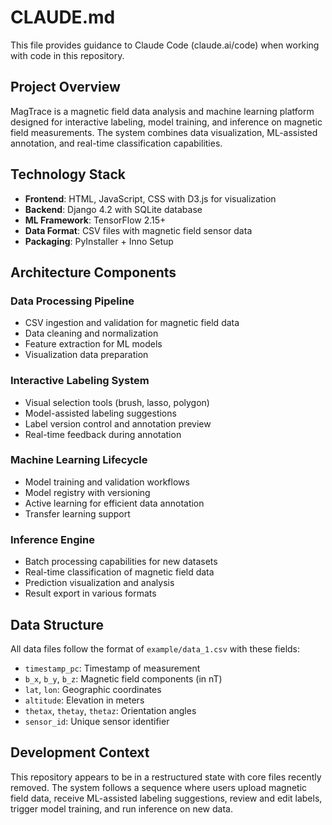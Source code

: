 # CLAUDE.md

This file provides guidance to Claude Code (claude.ai/code) when working with code in this repository.

## Project Overview

MagTrace is a magnetic field data analysis and machine learning platform designed for interactive labeling, model training, and inference on magnetic field measurements. The system combines data visualization, ML-assisted annotation, and real-time classification capabilities.

## Technology Stack

- **Frontend**: HTML, JavaScript, CSS with D3.js for visualization
- **Backend**: Django 4.2 with SQLite database
- **ML Framework**: TensorFlow 2.15+
- **Data Format**: CSV files with magnetic field sensor data
- **Packaging**: PyInstaller + Inno Setup

## Architecture Components

### Data Processing Pipeline
- CSV ingestion and validation for magnetic field data
- Data cleaning and normalization
- Feature extraction for ML models
- Visualization data preparation

### Interactive Labeling System
- Visual selection tools (brush, lasso, polygon)
- Model-assisted labeling suggestions
- Label version control and annotation preview
- Real-time feedback during annotation

### Machine Learning Lifecycle
- Model training and validation workflows
- Model registry with versioning
- Active learning for efficient data annotation
- Transfer learning support

### Inference Engine
- Batch processing capabilities for new datasets
- Real-time classification of magnetic field data
- Prediction visualization and analysis
- Result export in various formats

## Data Structure

All data files follow the format of `example/data_1.csv` with these fields:
- `timestamp_pc`: Timestamp of measurement
- `b_x`, `b_y`, `b_z`: Magnetic field components (in nT)
- `lat`, `lon`: Geographic coordinates
- `altitude`: Elevation in meters
- `thetax`, `thetay`, `thetaz`: Orientation angles
- `sensor_id`: Unique sensor identifier

## Development Context

This repository appears to be in a restructured state with core files recently removed. The system follows a sequence where users upload magnetic field data, receive ML-assisted labeling suggestions, review and edit labels, trigger model training, and run inference on new data.